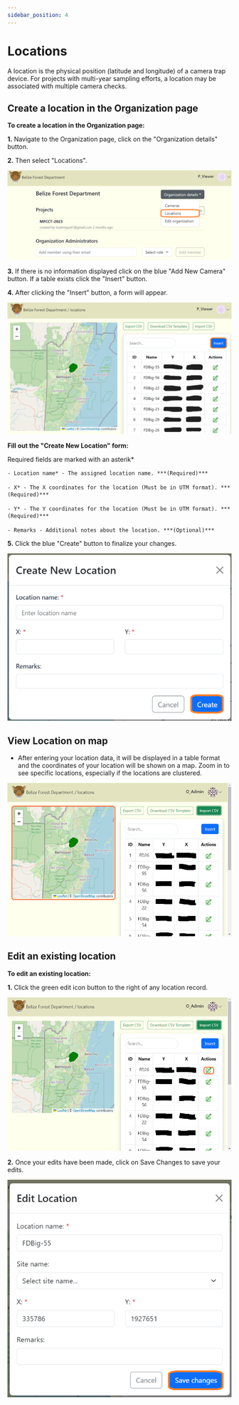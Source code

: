 ```yaml
---
sidebar_position: 4
---
```


# Locations

A location is the physical position (latitude and longitude) of a camera trap device. For projects with multi-year sampling efforts, a location may be associated with multiple camera checks.

## Create a location in the Organization page


**To create a location in the Organization page:**

**1.** Navigate to the Organization page, click on the "Organization details" button.

**2.** Then select "Locations".

![](../getting-started-images/locations/nav-locations.png)

**3.** If there is no information displayed click on the blue "Add New Camera" button. If a table exists click the "Insert" button.

**4.** After clicking the "Insert" button, a form will appear.

![](../getting-started-images/locations/insert-location.png)

**Fill out the "Create New Location" form:**

Required fields are marked with an asterik*
    
    - Location name* - The assigned location name. ***(Required)***

    - X* - The X coordinates for the location (Must be in UTM format). ***(Required)***

    - Y* - The Y coordinates for the location (Must be in UTM format). ***(Required)***

    - Remarks - Additional notes about the location. ***(Optional)***


**5.** Click the blue "Create" button to finalize your changes.

<!-- Picture Here -->
![](../getting-started-images/locations/create-location.png)



## View Location on map


- After entering your location data, it will be displayed in a table format and the coordinates of your location will be shown on a map. Zoom in to see specific locations, especially if the locations are clustered.

<!-- Picture Here -->
![](../getting-started-images/locations/view-location-on-map.png)



## Edit an existing location


**To edit an existing location:**

**1.** Click the green edit icon button to the right of any location record. 

![](../getting-started-images/locations/edit-existing-location.png)

**2.** Once your edits have been made, click on Save Changes to save your edits.

<!-- Picture Here -->
![](../getting-started-images/locations/save-changes.png)
